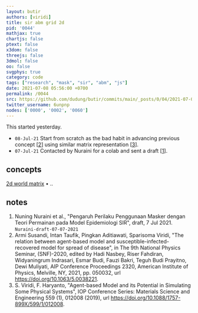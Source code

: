 ```yaml
---
layout: butir
authors: [viridi]
title: sir abm grid 2d
pid: '0044'
mathjax: true
chartjs: false
ptext: false
x3dom: false
threejs: false
3dmol: false
oo: false
svgphys: true
category: code
tags: ["research", "mask", "sir", "abm", "js"]
date: 2021-07-08 05:56:00 +0700
permalink: /0044
src: https://github.com/dudung/butir/commits/main/_posts/0/04/2021-07-08-sir-abm-grid-2d.md
twitter_username: 6unpnp
nodes: ['0000', '0002', '0060']
---
```

This started yesterday.

+ `08-Jul-21` Start from scratch as the bad habit in advancing previous concept [[2](#r02)] using similar matrix representation [[3](#r03)].
+ `07-Jul-21` Contacted by Nuraini for a colab and sent a draft [[1](#r01)].


## concepts
[2d world matrix](0060) &bull; ..


## notes
1. <a name="r01"></a>Nuning Nuraini et al., "Pengaruh Perilaku Penggunaan Masker dengan Teori Permainan pada Model Epidemiologi SIR", draft, 7 Jul 2021. 
`Nuraini-draft-07-07-2021`
2. <a name="r02"></a>Armi Susandi, Intan Taufik, Pingkan Aditiawati, Sparisoma Viridi, "The relation between agent-based model and susceptible-infected-recovered model for spread of disease", in The 9th National Physics Seminar, (SNF)-2020, edited by Hadi Nasbey, Riser Fahdiran, Widyaningrum Indrasari, Esmar Budi, Fauzi Bakri, Teguh Budi Prayitno, Dewi Muliyati, AIP Conference Proceedings 2320, American Institute of Physics, Melville, NY, 2021, pp. 050032, url <https://doi.org/10.1063/5.0038221>.
3. <a name="r03"></a>S. Viridi, F. Haryanto, "Agent-based Model and its Potential in Simulating Some Physical Systems", IOP Conference Series: Materials Science and Engineering 559 (1), 012008 (2019), url <https://doi.org/10.1088/1757-899X/599/1/012008>.
